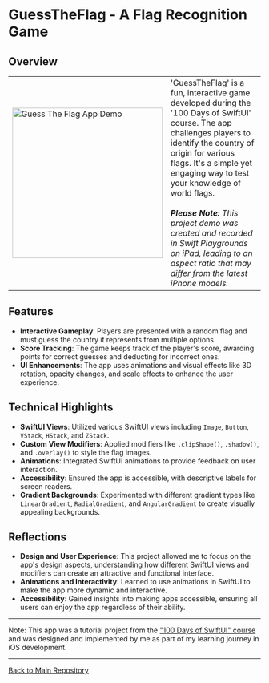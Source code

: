 # GuessTheFlag - A Flag Recognition Game

## Overview
<table>
  <tr>
    <td>
      <img src="https://github.com/penguin-waddle/GuessTheFlag/assets/123434744/8ba17f91-5606-47f3-a3c8-903d2323126a" alt="Guess The Flag App Demo" width="300" />
    </td>
    <td>
'GuessTheFlag' is a fun, interactive game developed during the '100 Days of SwiftUI' course. The app challenges players to identify the country of origin for various flags. It's a simple yet engaging way to test your knowledge of world flags.
<br><br>
<em><b>Please Note:</b> This project demo was created and recorded in Swift Playgrounds on iPad, leading to an aspect ratio that may differ from the latest iPhone models.</em>
    </td>
  </tr>
</table>

## Features
- **Interactive Gameplay**: Players are presented with a random flag and must guess the country it represents from multiple options.
- **Score Tracking**: The game keeps track of the player's score, awarding points for correct guesses and deducting for incorrect ones.
- **UI Enhancements**: The app uses animations and visual effects like 3D rotation, opacity changes, and scale effects to enhance the user experience.

## Technical Highlights
- **SwiftUI Views**: Utilized various SwiftUI views including `Image`, `Button`, `VStack`, `HStack`, and `ZStack`.
- **Custom View Modifiers**: Applied modifiers like `.clipShape()`, `.shadow()`, and `.overlay()` to style the flag images.
- **Animations**: Integrated SwiftUI animations to provide feedback on user interaction.
- **Accessibility**: Ensured the app is accessible, with descriptive labels for screen readers.
- **Gradient Backgrounds**: Experimented with different gradient types like `LinearGradient`, `RadialGradient`, and `AngularGradient` to create visually appealing backgrounds.

## Reflections
- **Design and User Experience**: This project allowed me to focus on the app's design aspects, understanding how different SwiftUI views and modifiers can create an attractive and functional interface.
- **Animations and Interactivity**: Learned to use animations in SwiftUI to make the app more dynamic and interactive.
- **Accessibility**: Gained insights into making apps accessible, ensuring all users can enjoy the app regardless of their ability.

---

Note: This app was a tutorial project from the ["100 Days of SwiftUI" course](https://www.hackingwithswift.com/100/swiftui) and was designed and implemented by me as part of my learning journey in iOS development.

---

[Back to Main Repository](https://github.com/penguin-waddle/100-Days-of-SwiftUI)
